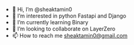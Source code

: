 - 👋 Hi, I’m @sheaktamin0
- 👀 I’m interested in python Fastapi and Django
- 🌱 I’m currently learning  Binary
- 💞️ I’m looking to collaborate on LayerZero
- 📫 How to reach me sheaktamin0@gmail.com

<!---
sheaktamin0/sheaktamin0 is a ✨ special ✨ repository because its `README.md` (this file) appears on your GitHub profile.
You can click the Preview link to take a look at your changes.
--->
